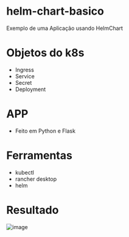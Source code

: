 # helm-chart-basico
Exemplo de uma Aplicação usando HelmChart

# Objetos do k8s
- Ingress
- Service
- Secret
- Deployment

# APP
- Feito em Python e Flask

# Ferramentas
- kubectl
- rancher desktop
- helm

# Resultado

![image](https://github.com/phillrog/helm-chart-basico/assets/8622005/a54fd4dd-ca8f-4375-a5b6-8e2a7b470f9d)
